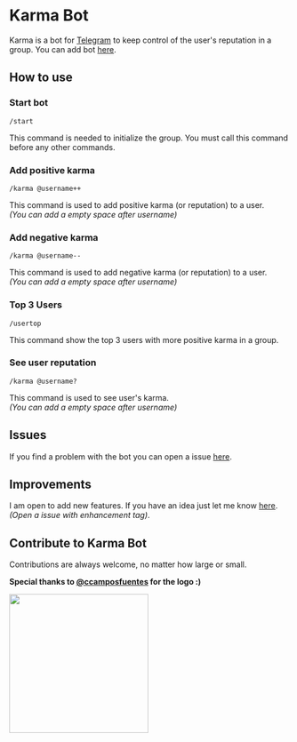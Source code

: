 # Karma Bot

Karma is a bot for [Telegram](https://telegram.org/) to keep control of the user's reputation in a group. You can add bot [here](https://storebot.me/bot/bestuserbot).

## How to use

### Start bot
```
/start
```
This command is needed to initialize the group. You must call this command before any other commands.

### Add positive karma
```
/karma @username++
```

This command is used to add positive karma (or reputation) to a user.   
*(You can add a empty space after username)*

### Add negative karma
```
/karma @username--
```

This command is used to add negative karma (or reputation) to a user.  
*(You can add a empty space after username)*

### Top 3 Users
```
/usertop
```

This command show the top 3 users with more positive karma in a group.

### See user reputation
```
/karma @username?
```

This command is used to see user's karma.  
*(You can add a empty space after username)*

## Issues
If you find a problem with the bot you can open a issue [here](https://github.com/franexposito/karma-bot-telegram/issues).

## Improvements
I am open to add new features. If you have an idea just let me know [here](https://github.com/franexposito/karma-bot-telegram/issues).  
*(Open a issue with enhancement tag)*.

## Contribute to Karma Bot
Contributions are always welcome, no matter how large or small.  

**Special thanks to [@ccamposfuentes](https://github.com/ccamposfuentes) for the logo :)**

<img src="./src/public/assets/img/icon.png" align="left" height="250" width="250" >
